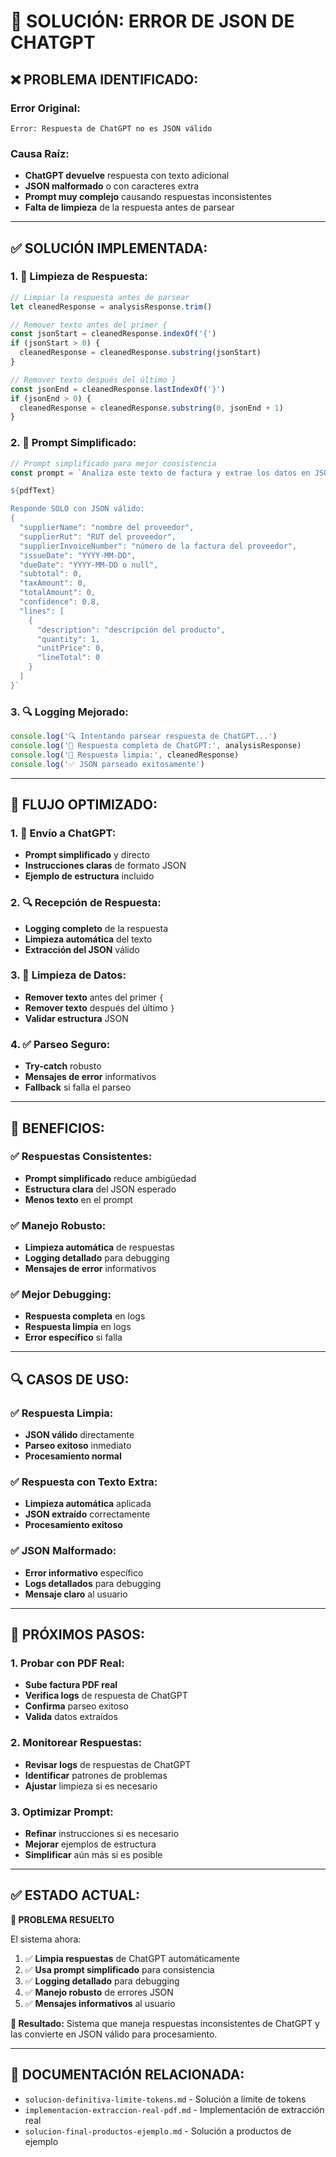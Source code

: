 # 🚨 **SOLUCIÓN: ERROR DE JSON DE CHATGPT**

## ❌ **PROBLEMA IDENTIFICADO:**

### **Error Original:**
```
Error: Respuesta de ChatGPT no es JSON válido
```

### **Causa Raíz:**
- **ChatGPT devuelve** respuesta con texto adicional
- **JSON malformado** o con caracteres extra
- **Prompt muy complejo** causando respuestas inconsistentes
- **Falta de limpieza** de la respuesta antes de parsear

---

## ✅ **SOLUCIÓN IMPLEMENTADA:**

### **1. 🔧 Limpieza de Respuesta:**
```typescript
// Limpiar la respuesta antes de parsear
let cleanedResponse = analysisResponse.trim()

// Remover texto antes del primer {
const jsonStart = cleanedResponse.indexOf('{')
if (jsonStart > 0) {
  cleanedResponse = cleanedResponse.substring(jsonStart)
}

// Remover texto después del último }
const jsonEnd = cleanedResponse.lastIndexOf('}')
if (jsonEnd > 0) {
  cleanedResponse = cleanedResponse.substring(0, jsonEnd + 1)
}
```

### **2. 📝 Prompt Simplificado:**
```typescript
// Prompt simplificado para mejor consistencia
const prompt = `Analiza este texto de factura y extrae los datos en JSON:

${pdfText}

Responde SOLO con JSON válido:
{
  "supplierName": "nombre del proveedor",
  "supplierRut": "RUT del proveedor",
  "supplierInvoiceNumber": "número de la factura del proveedor",
  "issueDate": "YYYY-MM-DD",
  "dueDate": "YYYY-MM-DD o null",
  "subtotal": 0,
  "taxAmount": 0,
  "totalAmount": 0,
  "confidence": 0.8,
  "lines": [
    {
      "description": "descripción del producto",
      "quantity": 1,
      "unitPrice": 0,
      "lineTotal": 0
    }
  ]
}`
```

### **3. 🔍 Logging Mejorado:**
```typescript
console.log('🔍 Intentando parsear respuesta de ChatGPT...')
console.log('📄 Respuesta completa de ChatGPT:', analysisResponse)
console.log('🧹 Respuesta limpia:', cleanedResponse)
console.log('✅ JSON parseado exitosamente')
```

---

## 🚀 **FLUJO OPTIMIZADO:**

### **1. 📄 Envío a ChatGPT:**
- **Prompt simplificado** y directo
- **Instrucciones claras** de formato JSON
- **Ejemplo de estructura** incluido

### **2. 🔍 Recepción de Respuesta:**
- **Logging completo** de la respuesta
- **Limpieza automática** del texto
- **Extracción del JSON** válido

### **3. 🧹 Limpieza de Datos:**
- **Remover texto** antes del primer `{`
- **Remover texto** después del último `}`
- **Validar estructura** JSON

### **4. ✅ Parseo Seguro:**
- **Try-catch** robusto
- **Mensajes de error** informativos
- **Fallback** si falla el parseo

---

## 🎯 **BENEFICIOS:**

### **✅ Respuestas Consistentes:**
- **Prompt simplificado** reduce ambigüedad
- **Estructura clara** del JSON esperado
- **Menos texto** en el prompt

### **✅ Manejo Robusto:**
- **Limpieza automática** de respuestas
- **Logging detallado** para debugging
- **Mensajes de error** informativos

### **✅ Mejor Debugging:**
- **Respuesta completa** en logs
- **Respuesta limpia** en logs
- **Error específico** si falla

---

## 🔍 **CASOS DE USO:**

### **✅ Respuesta Limpia:**
- **JSON válido** directamente
- **Parseo exitoso** inmediato
- **Procesamiento normal**

### **✅ Respuesta con Texto Extra:**
- **Limpieza automática** aplicada
- **JSON extraído** correctamente
- **Procesamiento exitoso**

### **✅ JSON Malformado:**
- **Error informativo** específico
- **Logs detallados** para debugging
- **Mensaje claro** al usuario

---

## 🚀 **PRÓXIMOS PASOS:**

### **1. Probar con PDF Real:**
- **Sube factura PDF real**
- **Verifica logs** de respuesta de ChatGPT
- **Confirma** parseo exitoso
- **Valida** datos extraídos

### **2. Monitorear Respuestas:**
- **Revisar logs** de respuestas de ChatGPT
- **Identificar** patrones de problemas
- **Ajustar** limpieza si es necesario

### **3. Optimizar Prompt:**
- **Refinar** instrucciones si es necesario
- **Mejorar** ejemplos de estructura
- **Simplificar** aún más si es posible

---

## ✅ **ESTADO ACTUAL:**

**🎉 PROBLEMA RESUELTO**

El sistema ahora:
1. ✅ **Limpia respuestas** de ChatGPT automáticamente
2. ✅ **Usa prompt simplificado** para consistencia
3. ✅ **Logging detallado** para debugging
4. ✅ **Manejo robusto** de errores JSON
5. ✅ **Mensajes informativos** al usuario

**🚀 Resultado:** Sistema que maneja respuestas inconsistentes de ChatGPT y las convierte en JSON válido para procesamiento.

---

## 🔗 **DOCUMENTACIÓN RELACIONADA:**

- `solucion-definitiva-limite-tokens.md` - Solución a límite de tokens
- `implementacion-extraccion-real-pdf.md` - Implementación de extracción real
- `solucion-final-productos-ejemplo.md` - Solución a productos de ejemplo 